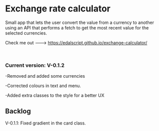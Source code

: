 # Exchange rate calculator

Small app that lets the user convert the value from a currency to another using an API that performs a fetch to get the most recent value for the selected currencies. 

Check me out ---> https://edalscript.github.io/exchange-calculator/

<br/>

### Current version: V-0.1.2

-Removed and added some currencies

-Corrected colours in text and menu.

-Added extra classes to the style for a better UX

## Backlog 

V-0.1.1: Fixed gradient in the card class.


